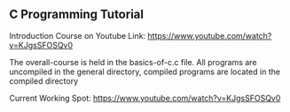 ## C Programming Tutorial

Introduction Course on Youtube
Link: https://www.youtube.com/watch?v=KJgsSFOSQv0

The overall-course is held in the basics-of-c.c file. All programs are uncompiled in the general directory, compiled programs are located in the compiled directory

Current Working Spot: https://www.youtube.com/watch?v=KJgsSFOSQv0
